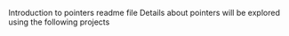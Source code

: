 Introduction to pointers readme file
Details about pointers will be explored using the following projects
